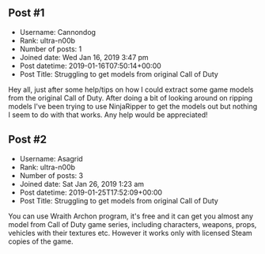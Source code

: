 ## Post #1
- Username: Cannondog
- Rank: ultra-n00b
- Number of posts: 1
- Joined date: Wed Jan 16, 2019 3:47 pm
- Post datetime: 2019-01-16T07:50:14+00:00
- Post Title: Struggling to get models from original Call of Duty

Hey all, just after some help/tips on how I could extract some game models from the original Call of Duty. After doing a bit of looking around on ripping models I've been trying to use NinjaRipper to get the models out but nothing I seem to do with that works. Any help would be appreciated!
## Post #2
- Username: Asagrid
- Rank: ultra-n00b
- Number of posts: 3
- Joined date: Sat Jan 26, 2019 1:23 am
- Post datetime: 2019-01-25T17:52:09+00:00
- Post Title: Struggling to get models from original Call of Duty

You can use Wraith Archon program, it's free and it can get you almost any model from Call of Duty game series, including characters, weapons, props, vehicles with their textures etc. However it works only with licensed Steam copies of the game.
